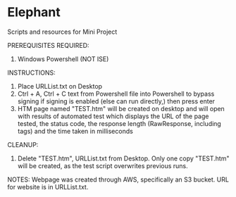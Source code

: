 # Elephant
Scripts and resources for Mini Project

PREREQUISITES REQUIRED:
1. Windows Powershell (NOT ISE)

INSTRUCTIONS:
1. Place URLList.txt on Desktop
2. Ctrl + A, Ctrl + C text from Powershell file into Powershell to bypass signing if signing is enabled (else can run directly,) then press enter 
3. HTM page named "TEST.htm" will be created on desktop and will open with results of automated test which displays the URL of the page tested, the status code, the response length (RawResponse, including tags) and the time taken in milliseconds

CLEANUP:
1. Delete "TEST.htm", URLList.txt from Desktop. Only one copy "TEST.htm" will be created, as the test script overwrites previous runs.

NOTES:
Webpage was created through AWS, specifically an S3 bucket. URL for website is in URLList.txt.
